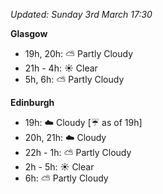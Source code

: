 *Updated: Sunday 3rd March 17:30*

**Glasgow**

* 19h, 20h: :partly_sunny: Partly Cloudy
* 21h - 4h: :sunny: Clear
* 5h, 6h: :partly_sunny: Partly Cloudy

**Edinburgh**

* 19h: :cloud: Cloudy [:umbrella: as of 19h]
* 20h, 21h: :cloud: Cloudy
* 22h - 1h: :partly_sunny: Partly Cloudy
* 2h - 5h: :sunny: Clear
* 6h: :partly_sunny: Partly Cloudy
